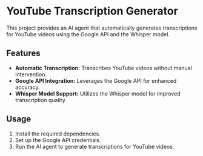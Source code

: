 # YouTube Transcription Generator

 This project provides an AI agent that automatically generates transcriptions for YouTube videos using the Google API and the Whisper model.

 ## Features

 *   **Automatic Transcription:** Transcribes YouTube videos without manual intervention.
 *   **Google API Integration:** Leverages the Google API for enhanced accuracy.
 *   **Whisper Model Support:** Utilizes the Whisper model for improved transcription quality.

 ## Usage

 1.  Install the required dependencies.
 2.  Set up the Google API credentials.
 3.  Run the AI agent to generate transcriptions for YouTube videos.